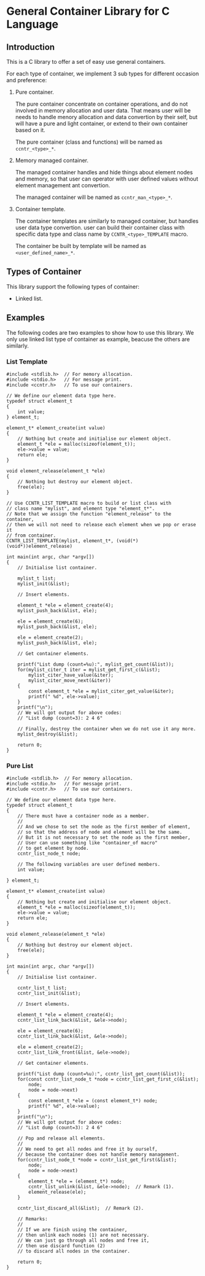 General Container Library for C Language
========================================

Introduction
------------

This is a C library to offer a set of easy use general containers.

For each type of container,
we implement 3 sub types for different occasion and preference:

1. Pure container.

    The pure container concentrate on container operations,
    and do not involved in memory allocation and user data.
    That means user will be needs to handle menory allocation
    and data convertion by their self,
    but will have a pure and light container,
    or extend to their own container based on it.

    The pure container (class and functions)
    will be named as `ccntr_<type>_*`.

2. Memory managed container.

    The managed container handles and hide things about element nodes and memory,
    so that user can operator with user defined values
    without element management ant convertion.

    The managed container will be named as `ccntr_man_<type>_*`.

3. Container template.

    The container templates are similarly to managed container,
    but handles user data type convertion.
    user can build their container class with specific data type and class name
    by `CCNTR_<type>_TEMPLATE` macro.

    The container be built by template will be named as `<user_defined_name>_*`.

Types of Container
------------------

This library support the following types of container:

* Linked list.

Examples
--------

The following codes are two examples to show how to use this library.
We only use linked list type of container as example,
beacuse the others are similarly.

### List Template

    #include <stdlib.h>  // For memory allocation.
    #include <stdio.h>   // For message print.
    #include <ccntr.h>   // To use our containers.

    // We define our element data type here.
    typedef struct element_t
    {
        int value;
    } element_t;

    element_t* element_create(int value)
    {
        // Nothing but create and initialise our element object.
        element_t *ele = malloc(sizeof(element_t));
        ele->value = value;
        return ele;
    }

    void element_release(element_t *ele)
    {
        // Nothing but destroy our element object.
        free(ele);
    }

    // Use CCNTR_LIST_TEMPLATE macro to build or list class with
    // class name "mylist", and element type "element_t*".
    // Note that we assign the function "element_release" to the container,
    // then we will not need to release each element when we pop or erase it
    // from container.
    CCNTR_LIST_TEMPLATE(mylist, element_t*, (void(*)(void*))element_release)

    int main(int argc, char *argv[])
    {
        // Initialise list container.

        mylist_t list;
        mylist_init(&list);

        // Insert elements.

        element_t *ele = element_create(4);
        mylist_push_back(&list, ele);

        ele = element_create(6);
        mylist_push_back(&list, ele);

        ele = element_create(2);
        mylist_push_back(&list, ele);

        // Get container elements.

        printf("List dump (count=%u):", mylist_get_count(&list));
        for(mylist_citer_t iter = mylist_get_first_c(&list);
            mylist_citer_have_value(&iter);
            mylist_citer_move_next(&iter))
        {
            const element_t *ele = mylist_citer_get_value(&iter);
            printf(" %d", ele->value);
        }
        printf("\n");
        // We will got output for above codes:
        // "List dump (count=3): 2 4 6"

        // Finally, destroy the container when we do not use it any more.
        mylist_destroy(&list);

        return 0;
    }

### Pure List

    #include <stdlib.h>  // For memory allocation.
    #include <stdio.h>   // For message print.
    #include <ccntr.h>   // To use our containers.

    // We define our element data type here.
    typedef struct element_t
    {
        // There must have a container node as a member.
        //
        // And we chose to set the node as the first member of element,
        // so that the address of node and element will be the same.
        // But it is not necessary to set the node as the first member,
        // User can use something like "container_of macro"
        // to get element by node.
        ccntr_list_node_t node;

        // The following variables are user defined members.
        int value;

    } element_t;

    element_t* element_create(int value)
    {
        // Nothing but create and initialise our element object.
        element_t *ele = malloc(sizeof(element_t));
        ele->value = value;
        return ele;
    }

    void element_release(element_t *ele)
    {
        // Nothing but destroy our element object.
        free(ele);
    }

    int main(int argc, char *argv[])
    {
        // Initialise list container.

        ccntr_list_t list;
        ccntr_list_init(&list);

        // Insert elements.

        element_t *ele = element_create(4);
        ccntr_list_link_back(&list, &ele->node);

        ele = element_create(6);
        ccntr_list_link_back(&list, &ele->node);

        ele = element_create(2);
        ccntr_list_link_front(&list, &ele->node);

        // Get container elements.

        printf("List dump (count=%u):", ccntr_list_get_count(&list));
        for(const ccntr_list_node_t *node = ccntr_list_get_first_c(&list);
            node;
            node = node->next)
        {
            const element_t *ele = (const element_t*) node;
            printf(" %d", ele->value);
        }
        printf("\n");
        // We will got output for above codes:
        // "List dump (count=3): 2 4 6"

        // Pop and release all elements.
        //
        // We need to get all nodes and free it by ourself,
        // because the container does not handle memory management.
        for(ccntr_list_node_t *node = ccntr_list_get_first(&list);
            node;
            node = node->next)
        {
            element_t *ele = (element_t*) node;
            ccntr_list_unlink(&list, &ele->node);  // Remark (1).
            element_release(ele);
        }

        ccntr_list_discard_all(&list);  // Remark (2).

        // Remarks:
        //
        // If we are finish using the container,
        // then unlink each nodes (1) are not necessary.
        // We can just go through all nodes and free it,
        // then use discard function (2)
        // to discard all nodes in the container.

        return 0;
    }
